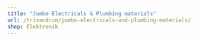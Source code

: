 ```yaml
---
title: "Jumbo Electricals & Plumbing materials"
url: /trivandrum/jumbo-electricals-und-plumbing-materials/
shop: Elektronik
---
```

